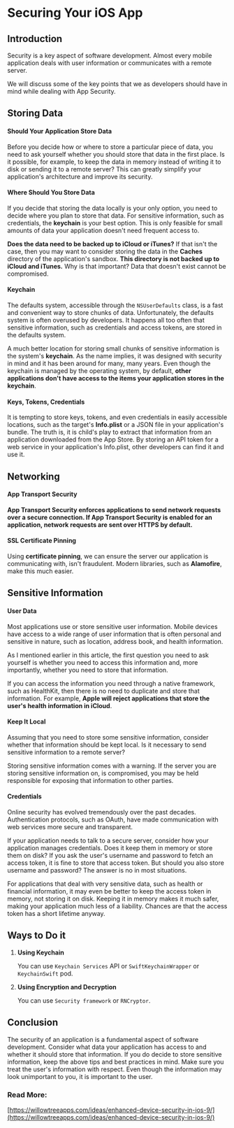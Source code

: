 # Securing Your iOS App

## Introduction

Security is a key aspect of software development. Almost every mobile application deals with user information or communicates with a remote server.

We will discuss some of the key points that we as developers should have in mind while dealing with App Security.

## Storing Data

#### Should Your Application Store Data

Before you decide how or where to store a particular piece of data, you need to ask yourself whether you should store that data in the first place. Is it possible, for example, to keep the data in memory instead of writing it to disk or sending it to a remote server? This can greatly simplify your application's architecture and improve its security.

#### Where Should You Store Data

If you decide that storing the data locally is your only option, you need to decide where you plan to store that data. For sensitive information, such as credentials, the **keychain** is your best option. This is only feasible for small amounts of data your application doesn't need frequent access to.

**Does the data need to be backed up to iCloud or iTunes?** If that isn't the case, then you may want to consider storing the data in the **Caches** directory of the application's sandbox. **This directory is not backed up to iCloud and iTunes.** Why is that important? Data that doesn't exist cannot be compromised.

#### Keychain

The defaults system, accessible through the `NSUserDefaults` class, is a fast and convenient way to store chunks of data. Unfortunately, the defaults system is often overused by developers. It happens all too often that sensitive information, such as credentials and access tokens, are stored in the defaults system.

A much better location for storing small chunks of sensitive information is the system's **keychain**. As the name implies, it was designed with security in mind and it has been around for many, many years. Even though the keychain is managed by the operating system, by default, **other applications don't have access to the items your application stores in the keychain**.

#### Keys, Tokens, Credentials

It is tempting to store keys, tokens, and even credentials in easily accessible locations, such as the target's **Info.plist** or a JSON file in your application's bundle. The truth is, it is child's play to extract that information from an application downloaded from the App Store. By storing an API token for a web service in your application's Info.plist, other developers can find it and use it.

## Networking

#### App Transport Security

**App Transport Security enforces applications to send network requests over a secure connection. If App Transport Security is enabled for an application, network requests are sent over HTTPS by default.**

#### SSL Certificate Pinning

Using **certificate pinning**, we can ensure the server our application is communicating with, isn't fraudulent. Modern libraries, such as **Alamofire**, make this much easier.

## Sensitive Information

#### User Data

Most applications use or store sensitive user information. Mobile devices have access to a wide range of user information that is often personal and sensitive in nature, such as location, address book, and health information.

As I mentioned earlier in this article, the first question you need to ask yourself is whether you need to access this information and, more importantly, whether you need to store that information.

If you can access the information you need through a native framework, such as HealthKit, then there is no need to duplicate and store that information. For example, **Apple will reject applications that store the user's health information in iCloud**.

#### Keep It Local

Assuming that you need to store some sensitive information, consider whether that information should be kept local. Is it necessary to send sensitive information to a remote server?

Storing sensitive information comes with a warning. If the server you are storing sensitive information on, is compromised, you may be held responsible for exposing that information to other parties.

#### Credentials

Online security has evolved tremendously over the past decades. Authentication protocols, such as OAuth, have made communication with web services more secure and transparent.

If your application needs to talk to a secure server, consider how your application manages credentials. Does it keep them in memory or store them on disk? If you ask the user's username and password to fetch an access token, it is fine to store that access token. But should you also store username and password? The answer is no in most situations.

For applications that deal with very sensitive data, such as health or financial information, it may even be better to keep the access token in memory, not storing it on disk. Keeping it in memory makes it much safer, making your application much less of a liability. Chances are that the access token has a short lifetime anyway.

## Ways to Do it

1. **Using Keychain**

	You can use `Keychain Services` API or `SwiftKeychainWrapper` or `KeychainSwift` pod.

2. **Using Encryption and Decryption**

	You can use `Security framework` or `RNCryptor`.

## Conclusion

The security of an application is a fundamental aspect of software development. Consider what data your application has access to and whether it should store that information. If you do decide to store sensitive information, keep the above tips and best practices in mind. Make sure you treat the user's information with respect. Even though the information may look unimportant to you, it is important to the user.

### Read More:

[https://willowtreeapps.com/ideas/enhanced-device-security-in-ios-9/](https://willowtreeapps.com/ideas/enhanced-device-security-in-ios-9/)